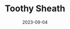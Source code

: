 ---
title: "Toothy Sheath"
date: "2023-09-04"
type: "leather"
images:
 - "leather/danger-sheath/danger-sheath1.jpg"
 - "leather/danger-sheath/danger-sheath2.jpg"
 - "leather/danger-sheath/danger-sheath3.jpg"
 - "leather/danger-sheath/danger-sheath4.jpg"
thumbnail: "leather/danger-sheath/danger-sheath3.jpg"
---
